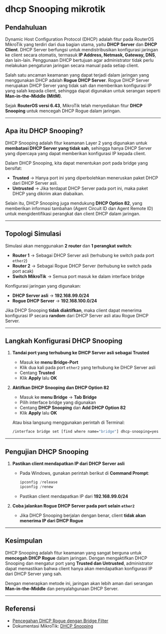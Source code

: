# dhcp Snooping mikrotik

## **Pendahuluan**
Dynamic Host Configuration Protocol (DHCP) adalah fitur pada RouterOS MikroTik yang terdiri dari dua bagian utama, yaitu **DHCP Server** dan **DHCP Client**. DHCP Server berfungsi untuk mendistribusikan konfigurasi jaringan ke client secara otomatis, termasuk **IP Address, Netmask, Gateway, DNS**, dan lain-lain. Penggunaan DHCP bertujuan agar administrator tidak perlu melakukan pengaturan jaringan secara manual pada setiap client.

Salah satu ancaman keamanan yang dapat terjadi dalam jaringan yang menggunakan DHCP adalah **Rogue DHCP Server**. Rogue DHCP Server merupakan DHCP Server yang tidak sah dan memberikan konfigurasi IP yang salah kepada client, sehingga dapat digunakan untuk serangan seperti **Man-in-the-Middle (MitM)**.

Sejak **RouterOS versi 6.43**, MikroTik telah menyediakan fitur **DHCP Snooping** untuk mencegah DHCP Rogue dalam jaringan.

---

## **Apa itu DHCP Snooping?**
DHCP Snooping adalah fitur keamanan Layer 2 yang digunakan untuk **membatasi DHCP Server yang tidak sah**, sehingga hanya DHCP Server yang dipercaya yang dapat memberikan konfigurasi IP kepada client.

Dalam DHCP Snooping, kita dapat menentukan port pada bridge yang bersifat:
- **Trusted** → Hanya port ini yang diperbolehkan meneruskan paket DHCP dari DHCP Server asli.
- **Untrusted** → Jika terdapat DHCP Server pada port ini, maka paket DHCP yang dikirim akan diabaikan.

Selain itu, DHCP Snooping juga mendukung **DHCP Option 82**, yang memberikan informasi tambahan (Agent Circuit ID dan Agent Remote ID) untuk mengidentifikasi perangkat dan client DHCP dalam jaringan.

---

## **Topologi Simulasi**
Simulasi akan menggunakan **2 router** dan **1 perangkat switch**:
- **Router 1** → Sebagai DHCP Server asli (terhubung ke switch pada port `ether2`)
- **Router 2** → Sebagai Rogue DHCP Server (terhubung ke switch pada port acak)
- **Switch MikroTik** → Semua port masuk ke dalam interface bridge

Konfigurasi jaringan yang digunakan:
- **DHCP Server asli** → **192.168.99.0/24**
- **Rogue DHCP Server** → **192.168.100.0/24**

Jika DHCP Snooping **tidak diaktifkan**, maka client dapat menerima konfigurasi IP secara **random** dari DHCP Server asli atau Rogue DHCP Server.

---

## **Langkah Konfigurasi DHCP Snooping**

1. **Tandai port yang terhubung ke DHCP Server asli sebagai Trusted**
   - Masuk ke **menu Bridge-Port**
   - Klik dua kali pada port `ether2` yang terhubung ke DHCP Server asli
   - Centang **Trusted**
   - Klik **Apply** lalu **OK**

2. **Aktifkan DHCP Snooping dan DHCP Option 82**
   - Masuk ke **menu Bridge** → **Tab Bridge**
   - Pilih interface bridge yang digunakan
   - Centang **DHCP Snooping** dan **Add DHCP Option 82**
   - Klik **Apply** lalu **OK**
   
   Atau bisa langsung menggunakan perintah di Terminal:
   ```bash
   /interface bridge set [find where name="bridge"] dhcp-snooping=yes add-dhcp-option82=yes
   ```

---

## **Pengujian DHCP Snooping**

1. **Pastikan client mendapatkan IP dari DHCP Server asli**
   - Pada Windows, gunakan perintah berikut di **Command Prompt**:
     ```powershell
     ipconfig /release
     ipconfig /renew
     ```
   - Pastikan client mendapatkan IP dari **192.168.99.0/24**

2. **Coba jalankan Rogue DHCP Server pada port selain `ether2`**
   - Jika DHCP Snooping berjalan dengan benar, client **tidak akan menerima IP dari DHCP Rogue**

---

## **Kesimpulan**
DHCP Snooping adalah fitur keamanan yang sangat berguna untuk **mencegah DHCP Rogue** dalam jaringan. Dengan mengaktifkan DHCP Snooping dan mengatur port yang **Trusted dan Untrusted**, administrator dapat memastikan bahwa client hanya akan mendapatkan konfigurasi IP dari DHCP Server yang sah.

Dengan menerapkan metode ini, jaringan akan lebih aman dari serangan **Man-in-the-Middle** dan penyalahgunaan DHCP Server.

---

## **Referensi**
- [Pencegahan DHCP Rogue dengan Bridge Filter](https://citraweb.com/artikel_lihat.php?id=252)
- Dokumentasi MikroTik: [DHCP Snooping](https://help.mikrotik.com/docs/display/ROS/DHCP+Snooping)